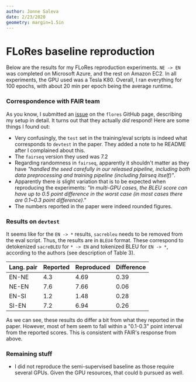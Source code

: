 ```yaml
---
author: Jonne Saleva
date: 2/23/2020
geometry: margin=1.5in
---
```


# FLoRes baseline reproduction

Below are the results for my FLoRes reproduction experiments. `NE -> EN` was completed on Microsoft Azure, and the rest on Amazon EC2. In all experiments, the GPU used was a Tesla K80. Overall, I ran everything for 100 epochs, with about 20 min per epoch being the average runtime. 

### Correspondence with FAIR team

As you know, I submitted an [issue](https://github.com/facebookresearch/flores/issues/16) on the `flores` GitHub page, describing my setup in detail. It turns out 
that they actually *did* respond! Here are some things I found out:

- Very confusingly, the `test` set in the training/eval scripts is indeed what corresponds to `devtest` in the paper. They added a note to he README after I complained about this.
- The `fairseq` version they used was 7.2
- Regarding randomness in `fairseq`, apparently it shouldn't matter as they have *"handled the seed carefully in our released pipeline, including both data preprocessing and training pipeline (including fairseq itself)"*.
- Apparently there *is* slight variation that is to be expected when reproducing the experiments: *"In multi-GPU cases, the BLEU score can have up to 0.5 point difference in the worst case (in most cases there are 0.1~0.3 point difference)."*
- The numbers reported in the paper were indeed rounded figures.

### Results on `devtest`

It seems like for the `EN -> *` results, `sacrebleu` needs to be removed from the eval script. Thus, the results are in `BLEU4` format. These correspond to detokenized `sacreBLEU` for `* -> EN` and tokenized BLEU for `EN -> *`, according to the authors (see description of Table 3). 


| Lang. pair | Reported | Reproduced | Difference |
|------------|----------|------------|------------|
|   EN-NE    |   4.3    |    4.69    |    0.39    |
|   NE-EN    |   7.6    |    7.66    |    0.06    |
|   EN-SI    |   1.2    |    1.48    |    0.28    |
|   SI-EN    |   7.2    |    6.94    |    0.26    |

As we can see, these results do differ a bit from what they reported in the paper. However, most of hem seem to fall within a "0.1-0.3" point interval from the reported scores. This is consistent with FAIR's response from above.

### Remaining stuff

- I did not reproduce the semi-supervised baseline as those require several GPUs. Given the GPU resources, that could b pursued as well.


